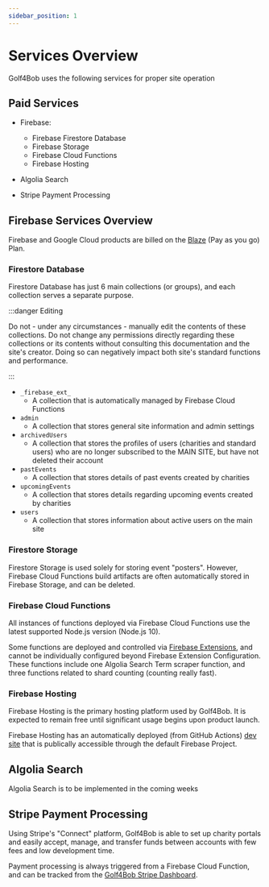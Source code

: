```yaml
---
sidebar_position: 1
---
```


# Services Overview

Golf4Bob uses the following services for proper site operation

## Paid Services

- Firebase:

    - Firebase Firestore Database
    - Firebase Storage
    - Firebase Cloud Functions
    - Firebase Hosting

- Algolia Search
- Stripe Payment Processing



## Firebase Services Overview

Firebase and Google Cloud products are billed on the [Blaze](https://firebase.google.com/pricing) (Pay as you go) Plan.

### Firestore Database

Firestore Database has just 6 main collections (or groups), and each collection serves a separate purpose.

:::danger Editing

Do not - under any circumstances - manually edit the contents of these collections. Do not change any permissions directly regarding these collections or its contents without consulting this documentation and the site's creator. Doing so can negatively impact both site's standard functions and performance.

:::
- `_firebase_ext_`
    - A collection that is automatically managed by Firebase Cloud Functions
- `admin`
    - A collection that stores general site information and admin settings
- `archivedUsers`
    - A collection that stores the profiles of users (charities and standard users) who are no longer subscribed to the MAIN SITE, but have not deleted their account
- `pastEvents`
    - A collection that stores details of past events created by charities
- `upcomingEvents`
    - A collection that stores details regarding upcoming events created by charities
- `users`
    - A collection that stores information about active users on the main site


### Firestore Storage

Firestore Storage is used solely for storing event "posters". However, Firebase Cloud Functions build artifacts are often automatically stored in Firebase Storage, and can be deleted.

### Firebase Cloud Functions

All instances of functions deployed via Firebase Cloud Functions use the latest supported Node.js version (Node.js 10).

Some functions are deployed and controlled via [Firebase Extensions](https://firebase.google.com/products/extensions), and cannot be individually configured beyond Firebase Extension Configuration. These functions include one Algolia Search Term scraper function, and three functions related to shard counting (counting really fast).


### Firebase Hosting

Firebase Hosting is the primary hosting platform used by Golf4Bob. It is expected to remain free until significant usage begins upon product launch.

Firebase Hosting has an automatically deployed (from GitHub Actions) [dev site](https://golf-event-platform--dev-u2suwtdi.web.app/) that is publically accessible through the default Firebase Project.

## Algolia Search

Algolia Search is to be implemented in the coming weeks

## Stripe Payment Processing

Using Stripe's "Connect" platform, Golf4Bob is able to set up charity portals and easily accept, manage, and transfer funds between accounts with few fees and low development time. 

Payment processing is always triggered from a Firebase Cloud Function, and can be tracked from the [Golf4Bob Stripe Dashboard](https://dashboard.stripe.com/dashboard).
